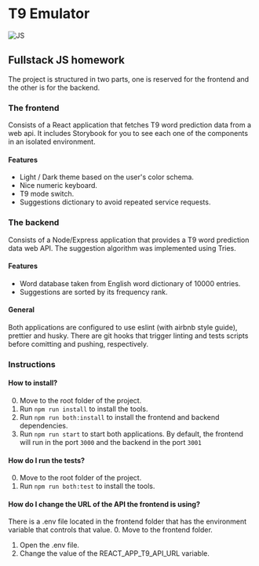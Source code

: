 # T9 Emulator

![JS](https://img.icons8.com/nolan/2x/react-native.png)
## Fullstack JS homework

The project is structured in two parts, one is reserved for the frontend and the other is for the backend.

### The frontend

Consists of a React application that fetches T9 word prediction data from a web api. It includes Storybook for you to see each one of the components in an isolated environment.

#### Features
- Light / Dark theme based on the user's color schema.
- Nice numeric keyboard.
- T9 mode switch.
- Suggestions dictionary to avoid repeated service requests.

### The backend

Consists of a Node/Express application that provides a T9 word prediction data web API. The suggestion algorithm was implemented using Tries.
 
 #### Features
 
- Word database taken from English word dictionary of 10000 entries.
- Suggestions are sorted by its frequency rank.

#### General

Both applications are configured to use eslint (with airbnb style guide), prettier and husky. There are git hooks that trigger
linting and tests scripts before comitting and pushing, respectively.

### Instructions

#### How to install?
0. Move to the root folder of the project.
1. Run `npm run install` to install the tools.
2. Run `npm run both:install` to install the frontend and backend dependencies.
3. Run `npm run start` to start both applications. By default, the frontend will run in the port `3000` and the backend in the port `3001`

#### How do I run the tests?
0. Move to the root folder of the project.
1. Run `npm run both:test` to install the tools.

#### How do I change the URL of the API the frontend is using?
There is a .env file located in the frontend folder that has the environment variable that controls that value.
0. Move to the frontend folder.
1. Open the .env file.
2. Change the value of the REACT_APP_T9_API_URL variable.

